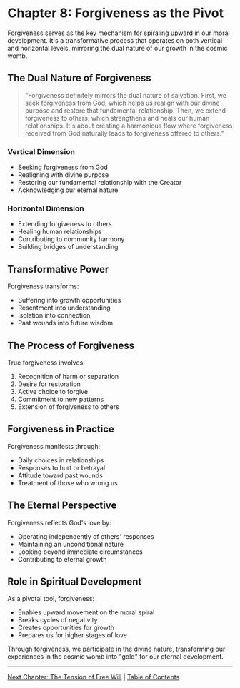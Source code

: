 # Chapter 8: Forgiveness as the Pivot

Forgiveness serves as the key mechanism for spiraling upward in our moral development. It's a transformative process that operates on both vertical and horizontal levels, mirroring the dual nature of our growth in the cosmic womb.

## The Dual Nature of Forgiveness

> "Forgiveness definitely mirrors the dual nature of salvation. First, we seek forgiveness from God, which helps us realign with our divine purpose and restore that fundamental relationship. Then, we extend forgiveness to others, which strengthens and heals our human relationships. It's about creating a harmonious flow where forgiveness received from God naturally leads to forgiveness offered to others."

### Vertical Dimension
- Seeking forgiveness from God
- Realigning with divine purpose
- Restoring our fundamental relationship with the Creator
- Acknowledging our eternal nature

### Horizontal Dimension
- Extending forgiveness to others
- Healing human relationships
- Contributing to community harmony
- Building bridges of understanding

## Transformative Power

Forgiveness transforms:
- Suffering into growth opportunities
- Resentment into understanding
- Isolation into connection
- Past wounds into future wisdom

## The Process of Forgiveness

True forgiveness involves:
1. Recognition of harm or separation
2. Desire for restoration
3. Active choice to forgive
4. Commitment to new patterns
5. Extension of forgiveness to others

## Forgiveness in Practice

Forgiveness manifests through:
- Daily choices in relationships
- Responses to hurt or betrayal
- Attitude toward past wounds
- Treatment of those who wrong us

## The Eternal Perspective

Forgiveness reflects God's love by:
- Operating independently of others' responses
- Maintaining an unconditional nature
- Looking beyond immediate circumstances
- Contributing to eternal growth

## Role in Spiritual Development

As a pivotal tool, forgiveness:
- Enables upward movement on the moral spiral
- Breaks cycles of negativity
- Creates opportunities for growth
- Prepares us for higher stages of love

Through forgiveness, we participate in the divine nature, transforming our experiences in the cosmic womb into "gold" for our eternal development.

---
[Next Chapter: The Tension of Free Will](chapter9.md) | [Table of Contents](../table_of_contents.md) 